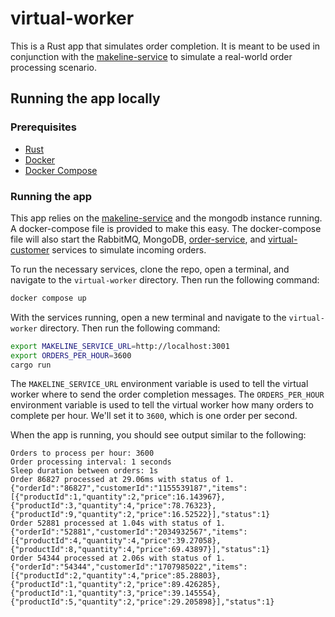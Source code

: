 # virtual-worker

This is a Rust app that simulates order completion. It is meant to be used in conjunction with the [makeline-service](../makeline-service) to simulate a real-world order processing scenario.

## Running the app locally

### Prerequisites

- [Rust](https://www.rust-lang.org/tools/install)
- [Docker](https://docs.docker.com/get-docker/)
- [Docker Compose](https://docs.docker.com/compose/install/)

### Running the app

This app relies on the [makeline-service](../makeline-service) and the mongodb instance running. A docker-compose file is provided to make this easy. The docker-compose file will also start the RabbitMQ, MongoDB, [order-service](../order-service), and [virtual-customer](../../simulators/virtual-customer) services to simulate incoming orders. 

To run the necessary services, clone the repo, open a terminal, and navigate to the `virtual-worker` directory. Then run the following command:

```bash
docker compose up
```

With the services running, open a new terminal and navigate to the `virtual-worker` directory. Then run the following command:

```bash
export MAKELINE_SERVICE_URL=http://localhost:3001
export ORDERS_PER_HOUR=3600
cargo run
```

The `MAKELINE_SERVICE_URL` environment variable is used to tell the virtual worker where to send the order completion messages. The `ORDERS_PER_HOUR` environment variable is used to tell the virtual worker how many orders to complete per hour. We'll set it to `3600`, which is one order per second.

When the app is running, you should see output similar to the following:

```text
Orders to process per hour: 3600
Order processing interval: 1 seconds
Sleep duration between orders: 1s
Order 86827 processed at 29.06ms with status of 1. {"orderId":"86827","customerId":"1155539187","items":[{"productId":1,"quantity":2,"price":16.143967},{"productId":3,"quantity":4,"price":78.76323},{"productId":9,"quantity":2,"price":16.52522}],"status":1}
Order 52881 processed at 1.04s with status of 1. {"orderId":"52881","customerId":"2034932567","items":[{"productId":4,"quantity":4,"price":39.27058},{"productId":8,"quantity":4,"price":69.43897}],"status":1}
Order 54344 processed at 2.06s with status of 1. {"orderId":"54344","customerId":"1707985022","items":[{"productId":2,"quantity":4,"price":85.28803},{"productId":1,"quantity":2,"price":89.426285},{"productId":1,"quantity":3,"price":39.145554},{"productId":5,"quantity":2,"price":29.205898}],"status":1}
```